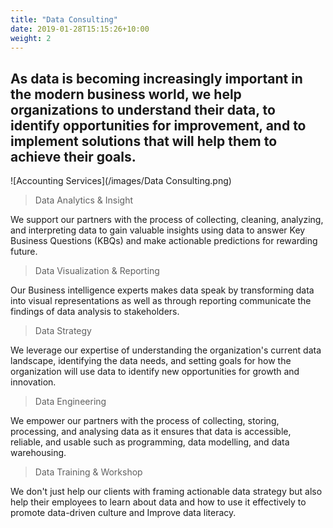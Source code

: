 ```yaml
---
title: "Data Consulting"
date: 2019-01-28T15:15:26+10:00
weight: 2
---
```


## As data is becoming increasingly important in the modern business world, we help organizations to understand their data, to identify opportunities for improvement, and to implement solutions that will help them to achieve their goals.

![Accounting Services](/images/Data Consulting.png)

> Data Analytics & Insight

We support our partners with the process of collecting, cleaning, analyzing, and interpreting data to gain valuable insights using data to answer Key Business Questions (KBQs) and make actionable predictions for rewarding future.

> Data Visualization & Reporting

Our Business intelligence experts makes data speak by transforming data into visual representations as well as through reporting communicate the findings of data analysis to stakeholders.

> Data Strategy

We leverage our expertise of understanding the organization's current data landscape, identifying the data needs, and setting goals for how the organization will use data to identify new opportunities for growth and innovation.

> Data Engineering

We empower our partners with the process of collecting, storing, processing, and analysing data as it ensures that data is accessible, reliable, and usable such as programming, data modelling, and data warehousing.

> Data Training & Workshop

We don't just help our clients with framing actionable data strategy but also help their employees to learn about data and how to use it effectively to promote data-driven culture and Improve data literacy.
